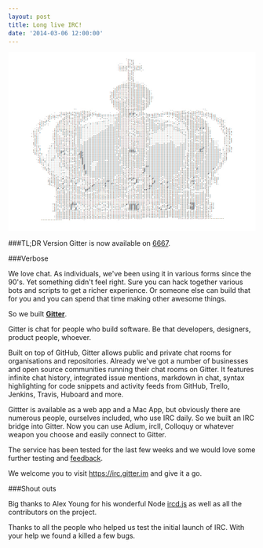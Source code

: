 ```yaml
---
layout: post
title: Long live IRC!
date: '2014-03-06 12:00:00'
---
```


![crown](/images/2014/May/crown--1-.jpg)

###TL;DR Version
Gitter is now available on [6667](https://irc.gitter.im).

###Verbose

We love chat. As individuals, we've been using it in various forms since the 90's. Yet something didn't feel right. Sure you can hack together various bots and scripts to get a richer experience. Or someone else can build that for you and you can spend that time making other awesome things.

So we built **[Gitter](https://gitter.im)**.
<!--more-->
Gitter is chat for people who build software. Be that developers, designers, product people, whoever.

Built on top of GitHub, Gitter allows public and private chat rooms for organisations and repositories. Already we've got a number of businesses and open source communities running their chat rooms on Gitter. It features infinite chat history, integrated issue mentions, markdown in chat, syntax highlighting for code snippets and activity feeds from GitHub, Trello, Jenkins, Travis, Huboard and more.

Gittter is available as a web app and a Mac App, but obviously there are numerous people, ourselves included, who use IRC daily. So we built an IRC bridge into Gitter. Now you can use Adium, ircII, Colloquy or whatever weapon you choose and easily connect to Gitter.

The service has been tested for the last few weeks and we would love some further testing and [feedback](http://gitter.zendesk.com).

We welcome you to visit https://irc.gitter.im and give it a go.

###Shout outs

Big thanks to Alex Young for his wonderful Node [ircd.js](https://github.com/alexyoung/ircd.js/) as well as all the contributors on the project.

Thanks to all the people who helped us test the initial launch of IRC. With your help we found a killed a few bugs.
